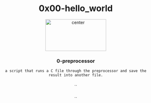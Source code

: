 <div align="center">
<h1 align="center">0x00-hello_world</h1>

<p align="center">
<img src="https://assets.imaginablefutures.com/media/images/ALX_Logo.max-200x150.png" alt="center" style="width:200px; height:105px"/>
</p>


<h3 align="center">0-preprocessor</h3>

`a script that runs a C file through the preprocessor and save the result into another file.`

<h3 align="center"></h3>

``

<h3 align="center"></h3>

``
